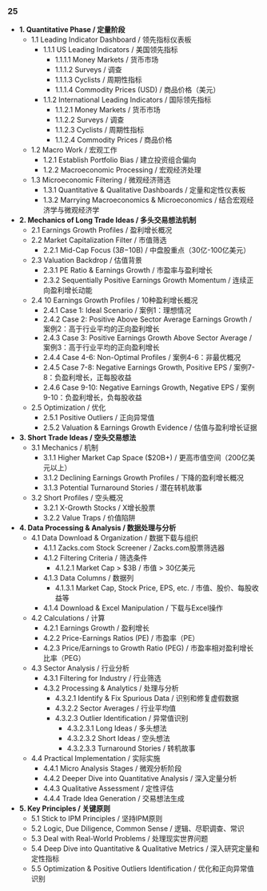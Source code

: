 ### 25
- **1. Quantitative Phase / 定量阶段**
    - 1.1 Leading Indicator Dashboard / 领先指标仪表板
        - 1.1.1 US Leading Indicators / 美国领先指标
            - 1.1.1.1 Money Markets / 货币市场
            - 1.1.1.2 Surveys / 调查
            - 1.1.1.3 Cyclists / 周期性指标
            - 1.1.1.4 Commodity Prices (USD) / 商品价格（美元）
        - 1.1.2 International Leading Indicators / 国际领先指标
            - 1.1.2.1 Money Markets / 货币市场
            - 1.1.2.2 Surveys / 调查
            - 1.1.2.3 Cyclists / 周期性指标
            - 1.1.2.4 Commodity Prices / 商品价格
    - 1.2 Macro Work / 宏观工作
        - 1.2.1 Establish Portfolio Bias / 建立投资组合偏向
        - 1.2.2 Macroeconomic Processing / 宏观经济处理
    - 1.3 Microeconomic Filtering / 微观经济筛选
        - 1.3.1 Quantitative & Qualitative Dashboards / 定量和定性仪表板
        - 1.3.2 Marrying Macroeconomics & Microeconomics / 结合宏观经济学与微观经济学
- **2. Mechanics of Long Trade Ideas / 多头交易想法机制**
    - 2.1 Earnings Growth Profiles / 盈利增长概况
    - 2.2 Market Capitalization Filter / 市值筛选
        - 2.2.1 Mid-Cap Focus ($3B-$10B) / 中盘股重点（30亿-100亿美元）
    - 2.3 Valuation Backdrop / 估值背景
        - 2.3.1 PE Ratio & Earnings Growth / 市盈率与盈利增长
        - 2.3.2 Sequentially Positive Earnings Growth Momentum / 连续正向盈利增长动能
    - 2.4 10 Earnings Growth Profiles / 10种盈利增长概况
        - 2.4.1 Case 1: Ideal Scenario / 案例1：理想情况
        - 2.4.2 Case 2: Positive Above Sector Average Earnings Growth / 案例2：高于行业平均的正向盈利增长
        - 2.4.3 Case 3: Positive Earnings Growth Above Sector Average / 案例3：高于行业平均的正向盈利增长
        - 2.4.4 Case 4-6: Non-Optimal Profiles / 案例4-6：非最优概况
        - 2.4.5 Case 7-8: Negative Earnings Growth, Positive EPS / 案例7-8：负盈利增长，正每股收益
        - 2.4.6 Case 9-10: Negative Earnings Growth, Negative EPS / 案例9-10：负盈利增长，负每股收益
    - 2.5 Optimization / 优化
        - 2.5.1 Positive Outliers / 正向异常值
        - 2.5.2 Valuation & Earnings Growth Evidence / 估值与盈利增长证据
- **3. Short Trade Ideas / 空头交易想法**
    - 3.1 Mechanics / 机制
        - 3.1.1 Higher Market Cap Space ($20B+) / 更高市值空间（200亿美元以上）
        - 3.1.2 Declining Earnings Growth Profiles / 下降的盈利增长概况
        - 3.1.3 Potential Turnaround Stories / 潜在转机故事
    - 3.2 Short Profiles / 空头概况
        - 3.2.1 X-Growth Stocks / X增长股票
        - 3.2.2 Value Traps / 价值陷阱
- **4. Data Processing & Analysis / 数据处理与分析**
    - 4.1 Data Download & Organization / 数据下载与组织
        - 4.1.1 Zacks.com Stock Screener / Zacks.com股票筛选器
        - 4.1.2 Filtering Criteria / 筛选条件
            - 4.1.2.1 Market Cap > $3B / 市值 > 30亿美元
        - 4.1.3 Data Columns / 数据列
            - 4.1.3.1 Market Cap, Stock Price, EPS, etc. / 市值、股价、每股收益等
        - 4.1.4 Download & Excel Manipulation / 下载与Excel操作
    - 4.2 Calculations / 计算
        - 4.2.1 Earnings Growth / 盈利增长
        - 4.2.2 Price-Earnings Ratios (PE) / 市盈率（PE）
        - 4.2.3 Price/Earnings to Growth Ratio (PEG) / 市盈率相对盈利增长比率（PEG）
    - 4.3 Sector Analysis / 行业分析
        - 4.3.1 Filtering for Industry / 行业筛选
        - 4.3.2 Processing & Analytics / 处理与分析
            - 4.3.2.1 Identify & Fix Spurious Data / 识别和修复虚假数据
            - 4.3.2.2 Sector Averages / 行业平均值
            - 4.3.2.3 Outlier Identification / 异常值识别
                - 4.3.2.3.1 Long Ideas / 多头想法
                - 4.3.2.3.2 Short Ideas / 空头想法
                - 4.3.2.3.3 Turnaround Stories / 转机故事
    - 4.4 Practical Implementation / 实际实施
        - 4.4.1 Micro Analysis Stages / 微观分析阶段
        - 4.4.2 Deeper Dive into Quantitative Analysis / 深入定量分析
        - 4.4.3 Qualitative Assessment / 定性评估
        - 4.4.4 Trade Idea Generation / 交易想法生成
- **5. Key Principles / 关键原则**
    - 5.1 Stick to IPM Principles / 坚持IPM原则
    - 5.2 Logic, Due Diligence, Common Sense / 逻辑、尽职调查、常识
    - 5.3 Deal with Real-World Problems / 处理现实世界问题
    - 5.4 Deep Dive into Quantitative & Qualitative Metrics / 深入研究定量和定性指标
    - 5.5 Optimization & Positive Outliers Identification / 优化和正向异常值识别
